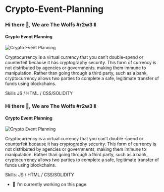 # Crypto-Event-Planning
### Hi there 👋, We are The Wolfs #r2w3 ll
####  Crypto Event Planning
![ Crypto Event Planning](https://arturssmirnovs.github.io/github-profile-readme-generator/images/banner.png)

Cryptocurrency is a virtual currency that you can’t double-spend or counterfeit because it has cryptography security. This form of currency is not distributed by agencies or governments, making them immune to manipulation. Rather than going through a third party, such as a bank, cryptocurrency allows two parties to complete a safe, legitimate transfer of funds using blockchains.

Skills
JS / HTML / CSS/SOLIDITY

### Hi there 👋, We are The Wolfs #r2w3 ll
####  Crypto Event Planning
![ Crypto Event Planning](https://arturssmirnovs.github.io/github-profile-readme-generator/images/banner.png)

Cryptocurrency is a virtual currency that you can’t double-spend or counterfeit because it has cryptography security. This form of currency is not distributed by agencies or governments, making them immune to manipulation. Rather than going through a third party, such as a bank, cryptocurrency allows two parties to complete a safe, legitimate transfer of funds using blockchains.

Skills: JS / HTML / CSS/SOLIDITY

- 🔭 I’m currently working on this page. 










